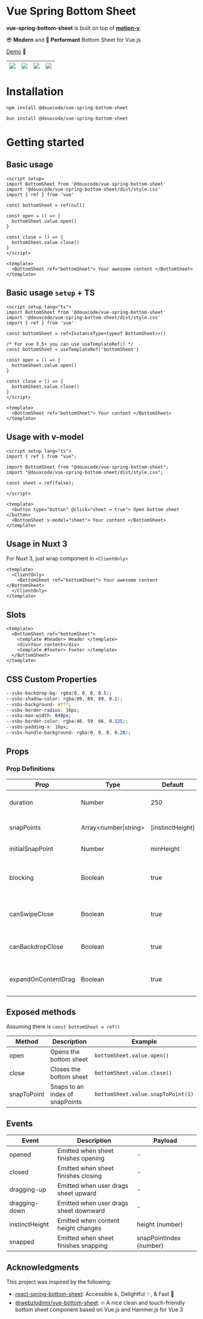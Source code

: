 # Vue Spring Bottom Sheet

**vue-spring-bottom-sheet** is built on top of **[motion-v]**.

😎 **Modern** and 🚀 **Performant** Bottom Sheet for Vue.js

[Demo](https://vue-spring-bottom-sheet.douxcode.com/) 👀

| ![](https://vue-spring-bottom-sheet.douxcode.com/example_basic.png) | ![](https://vue-spring-bottom-sheet.douxcode.com/example_snap.png) | ![](https://vue-spring-bottom-sheet.douxcode.com/example_blocking.png) | ![](https://vue-spring-bottom-sheet.douxcode.com/example_sticky.png) |
| :-----------------------------------------------------------------: | :----------------------------------------------------------------: | :--------------------------------------------------------------------: | :------------------------------------------------------------------: |

# Installation

```
npm install @douxcode/vue-spring-bottom-sheet
```

```
bun install @douxcode/vue-spring-bottom-sheet
```

# Getting started

## Basic usage

```vue
<script setup>
import BottomSheet from '@douxcode/vue-spring-bottom-sheet'
import '@douxcode/vue-spring-bottom-sheet/dist/style.css'
import { ref } from 'vue'

const bottomSheet = ref(null)

const open = () => {
  bottomSheet.value.open()
}

const close = () => {
  bottomSheet.value.close()
}
</script>

<template>
  <BottomSheet ref="bottomSheet"> Your awesome content </BottomSheet>
</template>
```

## Basic usage `setup` + TS

```vue
<script setup lang="ts">
import BottomSheet from '@douxcode/vue-spring-bottom-sheet'
import '@douxcode/vue-spring-bottom-sheet/dist/style.css'
import { ref } from 'vue'

const bottomSheet = ref<InstanceType<typeof BottomSheet>>()

/* For vue 3.5+ you can use useTemplateRef() */
const bottomSheet = useTemplateRef('bottomSheet')

const open = () => {
  bottomSheet.value.open()
}

const close = () => {
  bottomSheet.value.close()
}
</script>

<template>
  <BottomSheet ref="bottomSheet"> Your content </BottomSheet>
</template>
```

## Usage with v-model

```vue
<script setup lang="ts">
import { ref } from "vue";

import BottomSheet from "@douxcode/vue-spring-bottom-sheet";
import "@douxcode/vue-spring-bottom-sheet/dist/style.css";

const sheet = ref(false);

</script>

<template>
  <button type="button" @click="sheet = true"> Open bottom sheet </button>
  <BottomSheet v-model="sheet"> Your content </BottomSheet>
</template>
```


## Usage in Nuxt 3

For Nuxt 3, just wrap component in `<ClientOnly>`

```vue
<template>
  <ClientOnly>
    <BottomSheet ref="bottomSheet"> Your awesome content </BottomSheet>
  </ClientOnly>
</template>
```

## Slots

```vue
<template>
  <BottomSheet ref="bottomSheet">
    <template #header> Header </template>
    <div>Your content</div>
    <template #footer> Footer </template>
  </BottomSheet>
</template>
```

## CSS Custom Properties

```css
--vsbs-backdrop-bg: rgba(0, 0, 0, 0.5);
--vsbs-shadow-color: rgba(89, 89, 89, 0.2);
--vsbs-background: #fff;
--vsbs-border-radius: 16px;
--vsbs-max-width: 640px;
--vsbs-border-color: rgba(46, 59, 66, 0.125);
--vsbs-padding-x: 16px;
--vsbs-handle-background: rgba(0, 0, 0, 0.28);
```

## Props

### Prop Definitions

| Prop                | Type                  | Default          | Description                                |
| ------------------- | --------------------- | ---------------- | ------------------------------------------ |
| duration            | Number                | 250              | Animation duration in milliseconds         |
| snapPoints          | Array<number\|string> | [instinctHeight] | Custom snapping positions                  |
| initialSnapPoint    | Number                | minHeight        | Initial snap point index                   |
| blocking            | Boolean               | true             | Block interactions with underlying content |
| canSwipeClose       | Boolean               | true             | Enable swipe-to-close gesture              |
| canBackdropClose    | Boolean               | true             | Allow closing by tapping backdrop          |
| expandOnContentDrag | Boolean               | true             | Enable expanding by dragging content       |

## Exposed methods

Assuming there is `const bottomSheet = ref()`

| Method      | Description                     | Example                            |
| ----------- | ------------------------------- | ---------------------------------- |
| open        | Opens the bottom sheet          | `bottomSheet.value.open()`         |
| close       | Closes the bottom sheet         | `bottomSheet.value.close()`        |
| snapToPoint | Snaps to an index of snapPoints | `bottomSheet.value.snapToPoint(1)` |

## Events

| Event          | Description                            | Payload         |
| -------------- | -------------------------------------- | --------------- |
| opened         | Emitted when sheet finishes opening    | -               |
| closed         | Emitted when sheet finishes closing    | -               |
| dragging-up    | Emitted when user drags sheet upward   | -               |
| dragging-down  | Emitted when user drags sheet downward | -               |
| instinctHeight | Emitted when content height changes    | height (number) |
| snapped | Emitted when sheet finishes snapping    | snapPointIndex (number) |

## Acknowledgments

This project was inspired by the following:

- [react-spring-bottom-sheet]: Accessible ♿️, Delightful ✨, & Fast 🚀
- [@webzlodimir/vue-bottom-sheet]: 🔥 A nice clean and touch-friendly bottom sheet component based on Vue.js and Hammer.js for Vue 3

[motion-v]: https://motion.unovue.com/
[react-spring-bottom-sheet]: https://react-spring.bottom-sheet.dev/
[@webzlodimir/vue-bottom-sheet]: https://github.com/vaban-ru/vue-bottom-sheet
